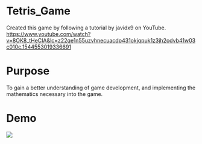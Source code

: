 # Tetris_Game
Created this game by following a tutorial by javidx9 on YouTube. https://www.youtube.com/watch?v=8OK8_tHeCIA&lc=z22qe1n55uzvhnecuacdp431okjqpuk1z3jh2odvb41w03c010c.1544553019336691

# Purpose
To gain a better understanding of game development, and implementing the mathematics necessary into the game.

# Demo

![](console-tetris.gif)

